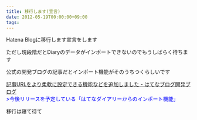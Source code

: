 ```yaml
---
title: 移行します(宣言)
date: 2012-05-19T00:00:00+09:00
tags: 
---
```


Hatena Blogに移行します宣言をします

ただし現段階だとDiaryのデータがインポートできないのでもうしばらく待ちます

公式の開発ブログの記事だとインポート機能がそのうちつくらしいです

[記事URLをより柔軟に設定できる機能などを追加しました \- はてなブログ開発ブログ](http://staff.hatenablog.com/entry/2012/05/18/164951)  
<span class="deco" style="color:#0000FF;">&gt;今後リリースを予定している「はてなダイアリーからのインポート機能」</span>

移行は寝て待て

